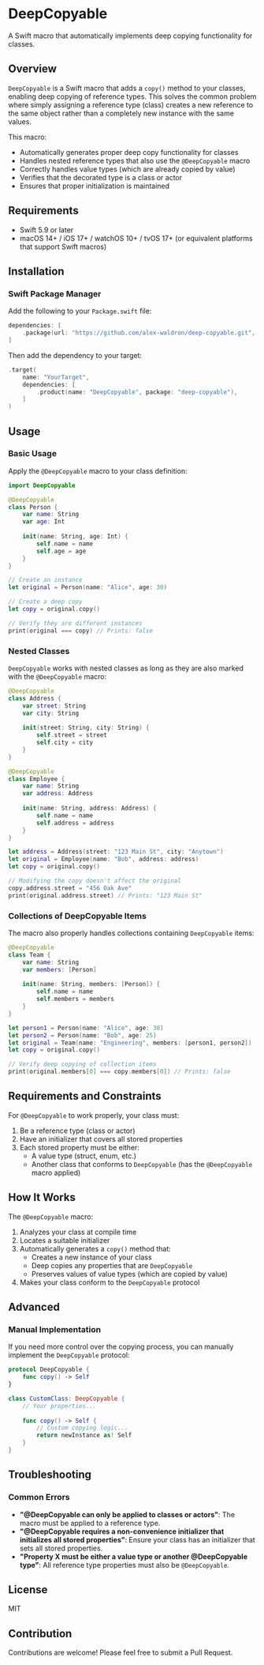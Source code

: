 # DeepCopyable

A Swift macro that automatically implements deep copying functionality for classes.

## Overview

`DeepCopyable` is a Swift macro that adds a `copy()` method to your classes, enabling deep copying of reference types. This solves the common problem where simply assigning a reference type (class) creates a new reference to the same object rather than a completely new instance with the same values.

This macro:
- Automatically generates proper deep copy functionality for classes
- Handles nested reference types that also use the `@DeepCopyable` macro
- Correctly handles value types (which are already copied by value)
- Verifies that the decorated type is a class or actor
- Ensures that proper initialization is maintained

## Requirements

- Swift 5.9 or later
- macOS 14+ / iOS 17+ / watchOS 10+ / tvOS 17+ (or equivalent platforms that support Swift macros)

## Installation

### Swift Package Manager

Add the following to your `Package.swift` file:

```swift
dependencies: [
    .package(url: "https://github.com/alex-waldron/deep-copyable.git", from: "1.0.0")
]
```

Then add the dependency to your target:

```swift
.target(
    name: "YourTarget",
    dependencies: [
        .product(name: "DeepCopyable", package: "deep-copyable"),
    ]
)
```

## Usage

### Basic Usage

Apply the `@DeepCopyable` macro to your class definition:

```swift
import DeepCopyable

@DeepCopyable
class Person {
    var name: String
    var age: Int
    
    init(name: String, age: Int) {
        self.name = name
        self.age = age
    }
}

// Create an instance
let original = Person(name: "Alice", age: 30)

// Create a deep copy
let copy = original.copy()

// Verify they are different instances
print(original === copy) // Prints: false
```

### Nested Classes

`DeepCopyable` works with nested classes as long as they are also marked with the `@DeepCopyable` macro:

```swift
@DeepCopyable
class Address {
    var street: String
    var city: String
    
    init(street: String, city: String) {
        self.street = street
        self.city = city
    }
}

@DeepCopyable
class Employee {
    var name: String
    var address: Address
    
    init(name: String, address: Address) {
        self.name = name
        self.address = address
    }
}

let address = Address(street: "123 Main St", city: "Anytown")
let original = Employee(name: "Bob", address: address)
let copy = original.copy()

// Modifying the copy doesn't affect the original
copy.address.street = "456 Oak Ave"
print(original.address.street) // Prints: "123 Main St"
```

### Collections of DeepCopyable Items

The macro also properly handles collections containing `DeepCopyable` items:

```swift
@DeepCopyable
class Team {
    var name: String
    var members: [Person]
    
    init(name: String, members: [Person]) {
        self.name = name
        self.members = members
    }
}

let person1 = Person(name: "Alice", age: 30)
let person2 = Person(name: "Bob", age: 25)
let original = Team(name: "Engineering", members: [person1, person2])
let copy = original.copy()

// Verify deep copying of collection items
print(original.members[0] === copy.members[0]) // Prints: false
```

## Requirements and Constraints

For `@DeepCopyable` to work properly, your class must:

1. Be a reference type (class or actor)
2. Have an initializer that covers all stored properties
3. Each stored property must be either:
   - A value type (struct, enum, etc.)
   - Another class that conforms to `DeepCopyable` (has the `@DeepCopyable` macro applied)

## How It Works

The `@DeepCopyable` macro:

1. Analyzes your class at compile time
2. Locates a suitable initializer
3. Automatically generates a `copy()` method that:
   - Creates a new instance of your class
   - Deep copies any properties that are `DeepCopyable`
   - Preserves values of value types (which are copied by value)
4. Makes your class conform to the `DeepCopyable` protocol

## Advanced

### Manual Implementation

If you need more control over the copying process, you can manually implement the `DeepCopyable` protocol:

```swift
protocol DeepCopyable {
    func copy() -> Self
}

class CustomClass: DeepCopyable {
    // Your properties...
    
    func copy() -> Self {
        // Custom copying logic...
        return newInstance as! Self
    }
}
```

## Troubleshooting

### Common Errors

- **"@DeepCopyable can only be applied to classes or actors"**: The macro must be applied to a reference type.
- **"@DeepCopyable requires a non-convenience initializer that initializes all stored properties"**: Ensure your class has an initializer that sets all stored properties.
- **"Property X must be either a value type or another @DeepCopyable type"**: All reference type properties must also be `@DeepCopyable`.

## License

MIT

## Contribution

Contributions are welcome! Please feel free to submit a Pull Request.
